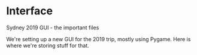 # Interface
Sydney 2019 GUI - the important files


We're setting up a new GUI for the 2019 trip, mostly using Pygame. 
Here is where we're storing stuff for that.
